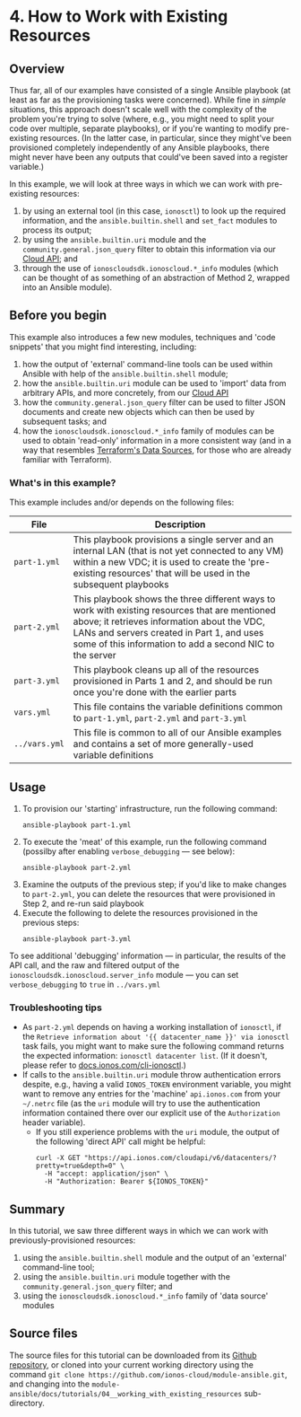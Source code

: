 # 4. How to Work with Existing Resources

## Overview
Thus far, all of our examples have consisted of a single Ansible playbook (at least as far as the provisioning tasks were concerned). While fine in _simple_ situations, this approach doesn't scale well with the complexity of the problem you're trying to solve (where, e.g., you might need to split your code over multiple, separate playbooks), or if you're wanting to modify pre-existing resources. (In the latter case, in particular, since they might've been provisioned completely independently of any Ansible playbooks, there might never have been any outputs that could've been saved into a register variable.)

In this example, we will look at three ways in which we can work with pre-existing resources:

1. by using an external tool (in this case, `ionosctl`) to look up the required information, and the `ansible.builtin.shell` and `set_fact` modules to process its output;
2. by using the `ansible.builtin.uri` module and the `community.general.json_query` filter to obtain this information via our [Cloud API](https://api.ionos.com/docs/cloud/v6/); and
3. through the use of `ionoscloudsdk.ionoscloud.*_info` modules (which can be thought of as something of an abstraction of Method 2, wrapped into an Ansible module).




## Before you begin
This example also introduces a few new modules, techniques and 'code snippets' that you might find interesting, including:

1. how the output of 'external' command-line tools can be used within Ansible with help of the `ansible.builtin.shell` module;
2. how the `ansible.builtin.uri` module can be used to 'import' data from arbitrary APIs, and more concretely, from our [Cloud API](https://api.ionos.com/docs/cloud/v6/)
3. how the `community.general.json_query` filter can be used to filter JSON documents and create new objects which can then be used by subsequent tasks; and
4. how the `ionoscloudsdk.ionoscloud.*_info` family of modules can be used to obtain 'read-only' information in a more consistent way (and in a way that resembles [Terraform's Data Sources](https://developer.hashicorp.com/terraform/language/data-sources), for those who are already familiar with Terraform).



### What's in this example?
This example includes and/or depends on the following files:

| File            | Description                                                                                            |
| ---             | ---                                                                                                    |
| `part-1.yml`    | This playbook provisions a single server and an internal LAN (that is not yet connected to any VM) within a new VDC; it is used to create the 'pre-existing resources' that will be used in the subsequent playbooks    |
| `part-2.yml`    | This playbook shows the three different ways to work with existing resources that are mentioned above; it retrieves information about the VDC, LANs and servers created in Part 1, and uses some of this information to add a second NIC to the server    |
| `part-3.yml`    | This playbook cleans up all of the resources provisioned in Parts 1 and 2, and should be run once you're done with the earlier parts    |
| `vars.yml`      | This file contains the variable definitions common to `part-1.yml`, `part-2.yml` and `part-3.yml`    |
| `../vars.yml`   | This file is common to all of our Ansible examples and contains a set of more generally-used variable definitions     |




## Usage
1. To provision our 'starting' infrastructure, run the following command:
   ```
   ansible-playbook part-1.yml
   ```
2. To execute the 'meat' of this example, run the following command (possilby after enabling `verbose_debugging` — see below):
   ```
   ansible-playbook part-2.yml
   ```
3. Examine the outputs of the previous step; if you'd like to make changes to `part-2.yml`, you can delete the resources that were provisioned in Step 2, and re-run said playbook
4. Execute the following to delete the resources provisioned in the previous steps:
   ```
   ansible-playbook part-3.yml
   ```

To see additional 'debugging' information — in particular, the results of the API call, and the raw and filtered output of the `ionoscloudsdk.ionoscloud.server_info` module — you can set `verbose_debugging` to `true` in `../vars.yml`



### Troubleshooting tips
- As `part-2.yml` depends on having a working installation of `ionosctl`, if the `Retrieve information about '{{ datacenter_name }}' via ionosctl` task fails, you might want to make sure the following command returns the expected information: `ionosctl datacenter list`. (If it doesn't, please refer to [docs.ionos.com/cli-ionosctl](https://docs.ionos.com/cli-ionosctl).)
- If calls to the `ansible.builtin.uri` module throw authentication errors despite, e.g., having a valid `IONOS_TOKEN` environment variable, you might want to remove any entries for the 'machine' `api.ionos.com` from your `~/.netrc` file (as the `uri` module will try to use the authentication information contained there over our explicit use of the `Authorization` header variable).
   - If you still experience problems with the `uri` module, the output of the following 'direct API' call might be helpful:
     ```
     curl -X GET "https://api.ionos.com/cloudapi/v6/datacenters/?pretty=true&depth=0" \
       -H "accept: application/json" \
       -H "Authorization: Bearer ${IONOS_TOKEN}"
     ```




## Summary
In this tutorial, we saw three different ways in which we can work with previously-provisioned resources:

1. using the `ansible.builtin.shell` module and the output of an 'external' command-line tool;
2. using the `ansible.builtin.uri` module together with the `community.general.json_query` filter; and
3. using the `ionoscloudsdk.ionoscloud.*_info` family of 'data source' modules




## Source files
The source files for this tutorial can be downloaded from its [Github repository](https://github.com/ionos-cloud/module-ansible/tree/master/docs), or cloned into your current working directory using the command `git clone https://github.com/ionos-cloud/module-ansible.git`, and changing into the `module-ansible/docs/tutorials/04__working_with_existing_resources` sub-directory.
